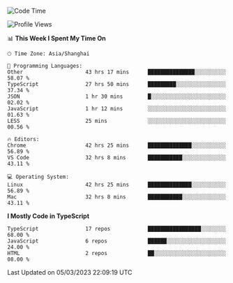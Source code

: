 <!--START_SECTION:waka-->
![Code Time](http://img.shields.io/badge/Code%20Time-3%2C922%20hrs%2024%20mins-blue)

![Profile Views](http://img.shields.io/badge/Profile%20Views-0-blue)

📊 **This Week I Spent My Time On** 

```text
🕑︎ Time Zone: Asia/Shanghai

💬 Programming Languages: 
Other                    43 hrs 17 mins      ███████████████░░░░░░░░░░   58.07 % 
TypeScript               27 hrs 50 mins      █████████░░░░░░░░░░░░░░░░   37.34 % 
JSON                     1 hr 30 mins        █░░░░░░░░░░░░░░░░░░░░░░░░   02.02 % 
JavaScript               1 hr 12 mins        ░░░░░░░░░░░░░░░░░░░░░░░░░   01.63 % 
LESS                     25 mins             ░░░░░░░░░░░░░░░░░░░░░░░░░   00.56 % 

🔥 Editors: 
Chrome                   42 hrs 25 mins      ██████████████░░░░░░░░░░░   56.89 % 
VS Code                  32 hrs 8 mins       ███████████░░░░░░░░░░░░░░   43.11 % 

💻 Operating System: 
Linux                    42 hrs 25 mins      ██████████████░░░░░░░░░░░   56.89 % 
Mac                      32 hrs 8 mins       ███████████░░░░░░░░░░░░░░   43.11 % 
```

**I Mostly Code in TypeScript** 

```text
TypeScript               17 repos            █████████████████░░░░░░░░   68.00 % 
JavaScript               6 repos             ██████░░░░░░░░░░░░░░░░░░░   24.00 % 
HTML                     2 repos             ██░░░░░░░░░░░░░░░░░░░░░░░   08.00 % 
```




 Last Updated on 05/03/2023 22:09:19 UTC
<!--END_SECTION:waka-->
